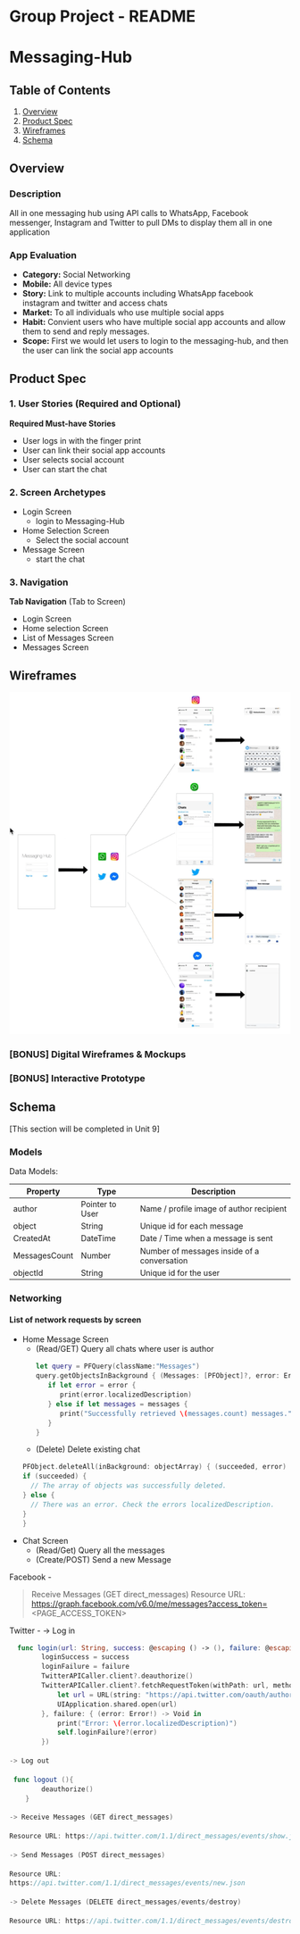 # **Group Project - README**
# Messaging-Hub

## Table of Contents
1. [Overview](#Overview)
1. [Product Spec](#Product-Spec)
1. [Wireframes](#Wireframes)
2. [Schema](#Schema)

## Overview
### Description
All in one messaging hub using API calls to WhatsApp, Facebook messenger, Instagram and Twitter to pull DMs to display them all in one application
### App Evaluation

- **Category:** Social Networking
- **Mobile:** All device types
- **Story:** Link to multiple accounts including WhatsApp facebook instagram and twitter and access chats
- **Market:** To all individuals who use multiple social apps
- **Habit:** Convient users who have multiple social app accounts and allow them to send and reply messages.
- **Scope:** First we would let users to login to the messaging-hub, and then the user can link the social app accounts

## Product Spec

### 1. User Stories (Required and Optional)

**Required Must-have Stories**

*  User logs in with the finger print 
*  User can link their social app accounts
*  User selects social account 
*  User can start the chat


### 2. Screen Archetypes

* Login Screen
   * login to Messaging-Hub
* Home Selection Screen
    * Select the social account 
* Message Screen
   * start the chat

### 3. Navigation

**Tab Navigation** (Tab to Screen)

* Login Screen
* Home selection Screen
* List of Messages Screen
* Messages Screen



## Wireframes

![](Messaging-Hub.gif)


### [BONUS] Digital Wireframes & Mockups

### [BONUS] Interactive Prototype

## Schema 
[This section will be completed in Unit 9]
### Models
Data Models:


 | Property      | Type     | Description |
   | ------------- | -------- | ------------|
   | author        | Pointer to User|  Name / profile image of author recipient |
   | object        | String   | Unique id for each message |
   | CreatedAt       | DateTime | Date / Time when a message is sent |
   | MessagesCount | Number   | Number of messages inside of a conversation|
   | objectId    | String   | Unique id for the user |







### Networking
#### List of network requests by screen
   - Home Message Screen
      - (Read/GET)  Query all chats where user is author
         ```swift
         let query = PFQuery(className:"Messages")
         query.getObjectsInBackground { (Messages: [PFObject]?, error: Error?) in
            if let error = error { 
               print(error.localizedDescription)
            } else if let messages = messages {
               print("Successfully retrieved \(messages.count) messages.")
            }
         }
         ```
      - (Delete) Delete existing chat
      ```swift
      PFObject.deleteAll(inBackground: objectArray) { (succeeded, error) in
      if (succeeded) {
        // The array of objects was successfully deleted.
      } else {
        // There was an error. Check the errors localizedDescription.
      }
     }
   - Chat Screen
      - (Read/Get) Query all the messages
      - (Create/POST) Send a new Message
   

   
      


Facebook -


 > Receive Messages (GET direct_messages)
Resource URL: https://graph.facebook.com/v6.0/me/messages?access_token=<PAGE_ACCESS_TOKEN>


 

 
 
 
 
 
 
Twitter -
-> Log in 
```swift
  func login(url: String, success: @escaping () -> (), failure: @escaping (Error) -> ()){
        loginSuccess = success
        loginFailure = failure
        TwitterAPICaller.client?.deauthorize()
        TwitterAPICaller.client?.fetchRequestToken(withPath: url, method: "GET", callbackURL: URL(string: "alamoTwitter://oauth"),     scope: nil, success: { (requestToken: BDBOAuth1Credential!) -> Void in
            let url = URL(string: "https://api.twitter.com/oauth/authorize?oauth_token=\(requestToken.token!)")!
            UIApplication.shared.open(url)
        }, failure: { (error: Error!) -> Void in
            print("Error: \(error.localizedDescription)")
            self.loginFailure?(error)
        })
 
-> Log out
 
 func logout (){
        deauthorize()
    }
 
-> Receive Messages (GET direct_messages)

Resource URL: https://api.twitter.com/1.1/direct_messages/events/show.json

-> Send Messages (POST direct_messages)

Resource URL: 
https://api.twitter.com/1.1/direct_messages/events/new.json

-> Delete Messages (DELETE direct_messages/events/destroy)

Resource URL: https://api.twitter.com/1.1/direct_messages/events/destroy.json


